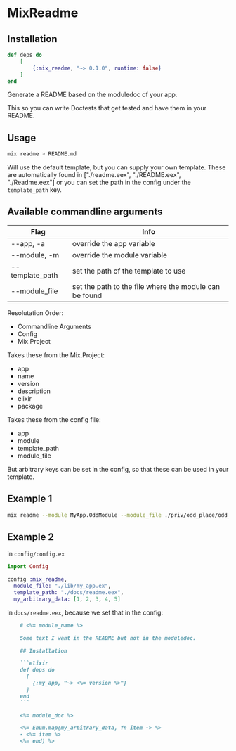 # MixReadme

## Installation

```elixir
def deps do
    [
        {:mix_readme, "~> 0.1.0", runtime: false}
    ]
end
```

Generate a README based on the moduledoc of your app.

This so you can write Doctests that get tested and have them in your README.

## Usage
```sh
mix readme > README.md
```

Will use the default template, but you can supply your own template. These are automatically found in ["./readme.eex", "./README.eex", "./Readme.eex"] or you can set the path in the config under the `template_path` key.

## Available commandline arguments

| Flag            | Info                                                   |
| --------------- | ------------------------------------------------------ |
| --app,     -a   | override the app variable                              |
| --module,  -m   | override the module variable                           |
| --template_path | set the path of the template to use                    |
| --module_file   | set the path to the file where the module can be found |

Resolutation Order:
- Commandline Arguments
- Config
- Mix.Project

Takes these from the Mix.Project:
- app
- name
- version
- description
- elixir
- package

Takes these from the config file:
- app
- module
- template_path
- module_file

But arbitrary keys can be set in the config, so that these can be used in your template.

## Example 1

```sh
mix readme --module MyApp.OddModule --module_file ./priv/odd_place/odd_module.ex > README.md
``` 

## Example 2

in `config/config.ex`
```elixir
import Config

config :mix_readme,
  module_file: "./lib/my_app.ex",
  template_path: "./docs/readme.eex",
  my_arbitrary_data: [1, 2, 3, 4, 5]
```

in `docs/readme.eex`, because we set that in the config:
```markdown
    # <%= module_name %>

    Some text I want in the README but not in the moduledoc.

    ## Installation

    ```elixir
    def deps do
      [
        {:my_app, "~> <%= version %>"}
      ]
    end
    ```

    <%= module_doc %>

    <%= Enum.map(my_arbitrary_data, fn item -> %>
    - <%= item %>
    <%= end) %>
```



